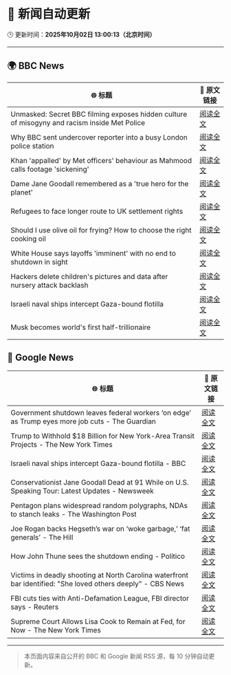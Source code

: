 # 🧠 新闻自动更新

🕒 更新时间：**2025年10月02日 13:00:13（北京时间）**

---

## 🌍 BBC News

| 🌐 标题 | 🔗 原文链接 |
|--------|-------------|
| Unmasked: Secret BBC filming exposes hidden culture of misogyny and racism inside Met Police | [阅读全文](https://www.bbc.com/news/articles/cvgq06d44jyo?at_medium=RSS&at_campaign=rss) |
| Why BBC sent undercover reporter into a busy London police station | [阅读全文](https://www.bbc.com/news/articles/cvgn0rjyn2jo?at_medium=RSS&at_campaign=rss) |
| Khan 'appalled' by Met officers' behaviour as Mahmood calls footage 'sickening' | [阅读全文](https://www.bbc.com/news/articles/c1mx28gyl29o?at_medium=RSS&at_campaign=rss) |
| Dame Jane Goodall remembered as a 'true hero for the planet' | [阅读全文](https://www.bbc.com/news/articles/czrp24myrl7o?at_medium=RSS&at_campaign=rss) |
| Refugees to face longer route to UK settlement rights | [阅读全文](https://www.bbc.com/news/articles/cddmpr21yr2o?at_medium=RSS&at_campaign=rss) |
| Should I use olive oil for frying? How to choose the right cooking oil | [阅读全文](https://www.bbc.com/news/articles/cj3y7j2dz44o?at_medium=RSS&at_campaign=rss) |
| White House says layoffs 'imminent' with no end to shutdown in sight | [阅读全文](https://www.bbc.com/news/articles/c8xrwdny8p1o?at_medium=RSS&at_campaign=rss) |
| Hackers delete children's pictures and data after nursery attack backlash | [阅读全文](https://www.bbc.com/news/articles/c8rv83mrlyyo?at_medium=RSS&at_campaign=rss) |
| Israeli naval ships intercept Gaza-bound flotilla | [阅读全文](https://www.bbc.com/news/articles/c0lk292jww4o?at_medium=RSS&at_campaign=rss) |
| Musk becomes world's first half-trillionaire | [阅读全文](https://www.bbc.com/news/articles/c89d3547npjo?at_medium=RSS&at_campaign=rss) |

## 📰 Google News

| 🌐 标题 | 🔗 原文链接 |
|--------|-------------|
| Government shutdown leaves federal workers ‘on edge’ as Trump eyes more job cuts - The Guardian | [阅读全文](https://news.google.com/rss/articles/CBMikwFBVV95cUxNSXJ2OVZRX1B6MldsVWYxMnFTNVRkeVpWbGM1MlF1YldfTTZXLTJ1RmI0Z3VUS0VaM2FQUUJWdXVDX0hFNVdDV3hHRkJwLUJ3UGFza0IxMkVJTXN0cEpRYnhzN1FKNGljUXRvSUZ5LTVmNUFZeFB3LVdRc2VFY1dqclE3TmFzZDlXU1NkSFBycFhBQ00?oc=5) |
| Trump to Withhold $18 Billion for New York-Area Transit Projects - The New York Times | [阅读全文](https://news.google.com/rss/articles/CBMinAFBVV95cUxPUmhLcXd5b1NyYUlkRG82OVFPbzZzVTU3dFhsc0paZVJwRFRvWmlFeVRvbFpKNDNwUmYwbmJBdXprY0F0cGtSY1IzRUlTeFgtOE5PU0trRDVqbndSa1dpbGVwVkJ4RU5oZl9xN0hXdjVWTFU4SlN3VXhkWmhFV2RKNDgtc1BwWE1zREo3R3lzaTlUX2Jfb0I4Vmh2Nnk?oc=5) |
| Israeli naval ships intercept Gaza-bound flotilla - BBC | [阅读全文](https://news.google.com/rss/articles/CBMiWkFVX3lxTE9aNXNNQ09yVm5ublZ1WXRwVU1rM1ZKc3NFMTUzQkxQTERXVlpOUXVFRlNVSjNGTTJNYzFvNzJRdzN0NTBXOVJjTlFYVGNzamFJckl5SjJjcHRJQdIBX0FVX3lxTE9KSXZrcXlzODhGYld0WGhHR3VfcWVlZXdrbXJUNVp5dmw1eUhIUXdOMmpUUDlFel9iUGgzMHRuNmFUQ2xLWVRDbkRHb3pHcUxXMEVwbTd1SGZxcFVMRmdr?oc=5) |
| Conservationist Jane Goodall Dead at 91 While on U.S. Speaking Tour: Latest Updates - Newsweek | [阅读全文](https://news.google.com/rss/articles/CBMipwFBVV95cUxOQVBabkswdzdGN2NJWFpRTWtGdDRHaFdjWmhXMzFyV0RITlRrOWg0XzZBR1VoeDV1a2tqYmM5Q0YyWHZQakk2Z3RnRWlLb3ltek40eGg5bVExQjJrNnFiQS1ETm5hbGhrekItZTYtcVdMNnFpS1E0NXJXT1lfRktWUThLaktEWFlRWWhTRDEwLWNWVllrRUoxREcxRzkyeXZUSk1XVDlEdw?oc=5) |
| Pentagon plans widespread random polygraphs, NDAs to stanch leaks - The Washington Post | [阅读全文](https://news.google.com/rss/articles/CBMinwFBVV95cUxNcHdRczhvWW0tR2FmN0lvdVFFYTEtTktvNE82ZFVLZ3RidGhkbkc4TU9zQ2lyV0hRXzJJNHJuN3h4NDltRTJJRExVVlFmdVVacjd1ajUyUVFBbTF6TDMtRGlTQ0NLdVNxMUFPa3A3SDVQN0Y4X1FpTnYxRzZ2ZzFlb1FpS3F6VTlMVGpuNDRUT2xubGRIdXZaZEptWDBQQlk?oc=5) |
| Joe Rogan backs Hegseth’s war on ‘woke garbage,’ ‘fat generals’ - The Hill | [阅读全文](https://news.google.com/rss/articles/CBMijAFBVV95cUxQMmE5bnUxcDhqOTFKX1VJNHYtRmpQaEIxZVk4R2N6aDRUa1pYYkhpWlNBTk5UNXdFelQ1SFl3RkxaVjNQcWJuYW1pbDc5Y1hOZ3FCUzFvWWtaZTEtUlFLRUVTcnhiYU5XUWJrNjBDQUMzQ3I5LTlCS1FQdEdVb2VaTnpNSVNGM25EQnRvStIBkgFBVV95cUxPX3ZkYVZxb1JrZzQ2aHJka2VObm91aWpjRmFLT3ZQUnUtZ3dRb05YUGdrTEEwTGczRjRxQmxjZmFPVkhDeXlscmtUVTBoWGltWUt4OW1NVUpoSDgyUk1mXzNad2xwcUJhZm4zRUt3Yi10RkhLRmNQT0pSbjBRQkZjWkpuRmU4SEFQR3VrTDRWclhmdw?oc=5) |
| How John Thune sees the shutdown ending - Politico | [阅读全文](https://news.google.com/rss/articles/CBMihgFBVV95cUxNRUNDajhpQmZTcmVmVWlEZktKMVFhYkNxUks0Sy02UXh4Mm42dk5MdklpMmRnLTliS19odXdIcWhXeFZtaWJHTzA2NHFTSmFIcVRTa0pSdVFrbE44cTdUbGlITWtxZ1JnWnBVcWtuSmx3V2RTMWp6ZU1IOU13LW9xSzg4bmlmUQ?oc=5) |
| Victims in deadly shooting at North Carolina waterfront bar identified: "She loved others deeply" - CBS News | [阅读全文](https://news.google.com/rss/articles/CBMifkFVX3lxTE9WX2w3MER1MXMzeXJJUldrRXdtc2JWZXA2djN5VkNxLTJCVmQ5Q0VoOXl1UnM5MlF4R3UxeXQ3R1piVWFzU19ublNTalJxNUx1Q0c0bGtESFVnbC1TSDFwWEZpTVhjd3EzMkdwVFBfaG5ULWV1WFVYOGtpS001QdIBgwFBVV95cUxNbUUzaHZRSkhmOHR4bUd0eklHQTVBQjZUdjQyYkd6UDdoWkduRXlYbmtXWnY3MElzcHpfeDVfTmc0VWxLSVpwNkFESGNrbVZtY19XWUxlYkVEc3p4czhSQnZQWnEzZVNYUy1udHUwNVBvU3JJNGRTQ3JibDdkTmFWUmJpWQ?oc=5) |
| FBI cuts ties with Anti-Defamation League, FBI director says - Reuters | [阅读全文](https://news.google.com/rss/articles/CBMijwFBVV95cUxNMU9NNUp5V2d4TEswaFRwSVdXN09PY0l0SWtVZWFBOGx0cFZHeUtUWGt4ckZVUUpVU2hTMVRBeU9raDdZOXVZTU1PcDJUWHhZS0NsZmZCYS0wbGJIT0FDenRFUDlXOUUtWE9sREg0SzdrZG9jdk9vSHp2WWFwMVlHT1YxTUxHdXFFbjR2OWFFUQ?oc=5) |
| Supreme Court Allows Lisa Cook to Remain at Fed, for Now - The New York Times | [阅读全文](https://news.google.com/rss/articles/CBMihgFBVV95cUxNazFxUHhBTHBRZGYzM3lRX2d1a3ItNWFiY2ZjNDE5UGFOZFQ2c1lPcXVoVG1aMEpVNVdSUnhleXpkd3hRV0lLOWRJR1I4SGI3TnpKNldMRVlnakcydnFZclc2ZTJHV0Z5ekVKby1xVmp5aG5LaE92djZxM0tFeU1RcUZxSGFaQQ?oc=5) |

---
> 本页面内容来自公开的 BBC 和 Google 新闻 RSS 源，每 10 分钟自动更新。